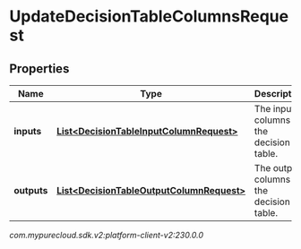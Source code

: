 # UpdateDecisionTableColumnsRequest


## Properties

| Name | Type | Description | Notes |
| ------------ | ------------- | ------------- | ------------- |
| **inputs** | [**List&lt;DecisionTableInputColumnRequest&gt;**](DecisionTableInputColumnRequest) | The input columns of the decision table. |  [optional] |
| **outputs** | [**List&lt;DecisionTableOutputColumnRequest&gt;**](DecisionTableOutputColumnRequest) | The output columns of the decision table. |  [optional] |




_com.mypurecloud.sdk.v2:platform-client-v2:230.0.0_
